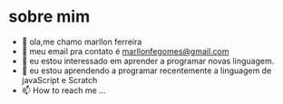 # sobre mim
- 👋 ola,me chamo  marllon ferreira
- 👀 meu email pra contato é marllonfegomes@gmail.com
- 🌱 eu estou interessado em aprender a programar novas linguagem.
- 💞️ eu estou aprendendo a programar recentemente a linguagem de javaScript e Scratch
- 📫 How to reach me ...


